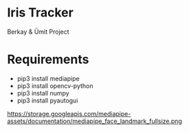 # Iris Tracker

Berkay & Ümit Project


# Requirements
- pip3 install mediapipe
- pip3 install opencv-python
- pip3 install numpy
- pip3 install pyautogui

https://storage.googleapis.com/mediapipe-assets/documentation/mediapipe_face_landmark_fullsize.png